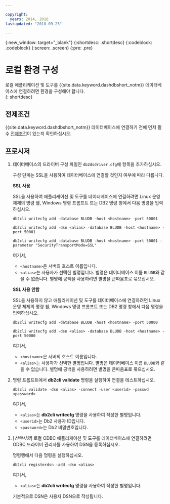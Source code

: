 ```yaml
---

copyright:
  years: 2014, 2018
lastupdated: "2018-09-25"

---
```


<!-- Attribute definitions --> 
{:new_window: target="_blank"}
{:shortdesc: .shortdesc}
{:codeblock: .codeblock}
{:screen: .screen}
{:pre: .pre}

# 로컬 환경 구성

로컬 애플리케이션 및 도구를 {{site.data.keyword.dashdbshort_notm}} 데이터베이스에 연결하려면 환경을 구성해야 합니다.  
{: shortdesc}

## 전제조건

{{site.data.keyword.dashdbshort_notm}} 데이터베이스에 연결하기 전에 먼저 필수 [전제조건](connecting.html#prereqs)이 있는지 확인하십시오.

<!-- 1. Install the Db2 driver package for your operating system.

   - [Installing on Windows](install_win.html)
   - [Installing on Linux or PowerLinux](install_linux.html)
   - [Installing on Mac OS X](install_mac.html)
2. Decide whether or not you will be using Secure Sockets Layer (SSL) to connect to your database.
3. Collect database details and connect credentials, including the host name of your server, and your database user ID and password. -->

## 프로시저

1. 데이터베이스의 드라이버 구성 파일인 `db2dsdriver.cfg`에 항목을 추가하십시오.

   구성 단계는 SSL을 사용하여 데이터베이스에 연결할 것인지 여부에 따라 다릅니다.

   **SSL 사용**

   SSL을 사용하여 애플리케이션 및 도구를 데이터베이스에 연결하려면 Linux 운영 체제의 명령 쉘, Windows 명령 프롬프트 또는 DB2 명령 창에서 다음 명령을 입력하십시오. 

   `db2cli writecfg add -database BLUDB -host <hostname> -port 50001`

   `db2cli writecfg add -dsn <alias> -database BLUDB -host <hostname> -port 50001`

   `db2cli writecfg add -database BLUDB -host <hostname> -port 50001 -parameter "SecurityTransportMode=SSL"`

    여기서,

   - `<hostname>`은 서버의 호스트 이름입니다.
   - `<alias>`는 사용자가 선택한 별명입니다. 별명은 데이터베이스 이름 `BLUDB`와 같을 수 없습니다. 별명에 공백을 사용하려면 별명을 큰따옴표로 묶으십시오.

   **SSL 사용 안함**

   SSL을 사용하지 않고 애플리케이션 및 도구를 데이터베이스에 연결하려면 Linux 운영 체제의 명령 쉘, Windows 명령 프롬프트 또는 DB2 명령 창에서 다음 명령을 입력하십시오. 

   `db2cli writecfg add -database BLUDB -host <hostname> -port 50000`

   `db2cli writecfg add -dsn <alias> -database BLUDB -host <hostname> -port 50000`

    여기서,

   - `<hostname>`은 서버의 호스트 이름입니다.
   - `<alias>`는 사용자가 선택한 별명입니다. 별명은 데이터베이스 이름 `BLUDB`와 같을 수 없습니다. 별명에 공백을 사용하려면 별명을 큰따옴표로 묶으십시오.

2. 명령 프롬프트에서 **db2cli validate** 명령을 실행하여 연결을 테스트하십시오.

   `db2cli validate -dsn <alias> -connect -user <userid> -passwd <password>`

   여기서, 
   
   - `<alias>`는 **db2cli writecfg** 명령을 사용하여 작성한 별명입니다.
   - `<userid>`는 Db2 사용자 ID입니다.
   - `<password>`는 Db2 비밀번호입니다.

3. [*선택사항*] 로컬 ODBC 애플리케이션 및 도구를 데이터베이스에 연결하려면 ODBC 드라이버 관리자를 사용하여 DSN을 등록하십시오.
 
   명령행에서 다음 명령을 실행하십시오. 

   `db2cli registerdsn -add -dsn <alias>`

   여기서, 

   - `<alias>`는 **db2cli writecfg** 명령을 사용하여 작성한 별명입니다.

   기본적으로 DSN은 사용자 DSN으로 작성됩니다.

